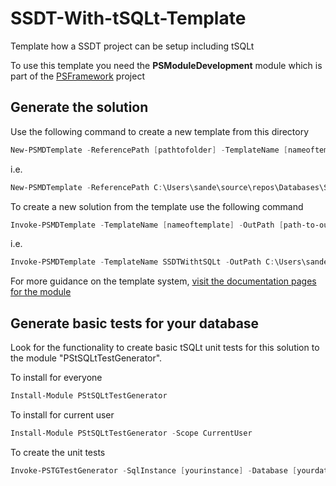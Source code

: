 # SSDT-With-tSQLt-Template
Template how a SSDT project can be setup including tSQLt

To use this template you need the **PSModuleDevelopment** module which is part of the [PSFramework](https://github.com/PowershellFrameworkCollective/psframework) project

## Generate the solution

Use the following command to create a new template from this directory

```powershell
New-PSMDTemplate -ReferencePath [pathtofolder] -TemplateName [nameoftemplate]
```

i.e.

```powershell
New-PSMDTemplate -ReferencePath C:\Users\sande\source\repos\Databases\SSDT-With-tSQLt-Template -TemplateName SSDTWithtSQLt
```

To create a new solution from the template use the following command

```powershell
Invoke-PSMDTemplate -TemplateName [nameoftemplate] -OutPath [path-to-output-to] -Name [nameofproject]
```

i.e.

```powershell
Invoke-PSMDTemplate -TemplateName SSDTWithtSQLt -OutPath C:\Users\sande\source\repos\Databases -Name DatabaseProject1
```

For more guidance on the template system, [visit the documentation pages for the module](https://psframework.org/documentation/documents/psmoduledevelopment/templates.html)

## Generate basic tests for your database
Look for the functionality to create basic tSQLt unit tests for this solution to the module "PStSQLtTestGenerator".

To install for everyone

```powershell
Install-Module PStSQLtTestGenerator
```

To install for current user

```powershell
Install-Module PStSQLtTestGenerator -Scope CurrentUser
```

To create the unit tests

```powershell
Invoke-PSTGTestGenerator -SqlInstance [yourinstance] -Database [yourdatabase] -OutputPath [path to SSDT project test folder]
```